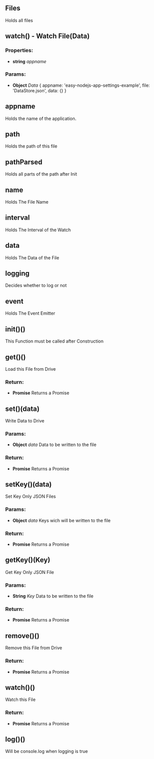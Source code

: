 

<!-- Start index.js -->

## Files

Holds all files

## watch() - Watch File(Data)

### Properties:

* **string** *appname* 

### Params:

* **Object** *Data* { appname: 'easy-nodejs-app-settings-example', file: 'DataStore.json', data: {} }

## appname

Holds the name of the application.

## path

Holds the path of this file

## pathParsed

Holds all parts of the path after Init

## name

Holds The File Name

## interval

Holds The Interval of the Watch

## data

Holds The Data of the File

## logging

Decides whether to log or not

## event

Holds The Event Emitter

## init()()

This Function must be called after Construction

## get()()

Load this File from Drive

### Return:

* **Promise** Returns a Promise

## set()(data)

Write Data to Drive

### Params:

* **Object** *data* Data to be written to the file

### Return:

* **Promise** Returns a Promise

## setKey()(data)

Set Key Only JSON Files

### Params:

* **Object** *data* Keys wich will be written to the file

### Return:

* **Promise** Returns a Promise

## getKey()(Key)

Get Key Only JSON File

### Params:

* **String** *Key* Data to be written to the file

### Return:

* **Promise** Returns a Promise

## remove()()

Remove this File from Drive

### Return:

* **Promise** Returns a Promise

## watch()()

Watch this File

### Return:

* **Promise** Returns a Promise

## log()()

Will be console.log when logging is true

<!-- End index.js -->


